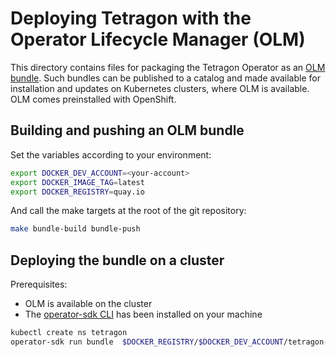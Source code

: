 # Deploying Tetragon with the Operator Lifecycle Manager (OLM)

This directory contains files for packaging the Tetragon Operator as an [OLM bundle](https://sdk.operatorframework.io/docs/olm-integration/tutorial-bundle/).
Such bundles can be published to a catalog and made available for installation and updates 
on Kubernetes clusters, where OLM is available. OLM comes preinstalled with OpenShift.

## Building and pushing an OLM bundle

Set the variables according to your environment:
```bash
export DOCKER_DEV_ACCOUNT=<your-account>
export DOCKER_IMAGE_TAG=latest
export DOCKER_REGISTRY=quay.io
```

And call the make targets at the root of the git repository:
```bash
make bundle-build bundle-push
```

## Deploying the bundle on a cluster

Prerequisites:
- OLM is available on the cluster
- The [operator-sdk CLI](https://sdk.operatorframework.io/docs/installation/) has been installed on your machine

```bash
kubectl create ns tetragon
operator-sdk run bundle  $DOCKER_REGISTRY/$DOCKER_DEV_ACCOUNT/tetragon-operator-bundle:$DOCKER_IMAGE_TAG -n tetragon
```

